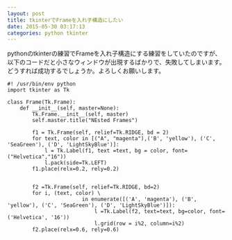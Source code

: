 ```yaml
---
layout: post
title: tkinterでFrameを入れ子構造にしたい
date: 2015-05-30 03:17:13
categories: python tkinter
---
```

<p>pythonのtkinterの練習でFrameを入れ子構造にする練習をしていたのですが、以下のコードだと小さなウィンドウが出現するばかりで、失敗してしまいます。どうすれば成功するでしょうか。よろしくお願いします。</p>

<pre><code>#! /usr/bin/env python
import tkinter as Tk

class Frame(Tk.Frame):
    def __init__(self, master=None):
        Tk.Frame.__init__(self, master)
        self.master.title("NEsted Frames")

        f1 = Tk.Frame(self, relief=Tk.RIDGE, bd = 2)
        for text, color in [("A", "magenta"),('B', 'yellow'), ('C', 'SeaGreen'), ('D', 'LightSkyBlue')]:
            l = Tk.Label(f1, text =text, bg = color, font=("Helvetica","16"))
            l.pack(side=Tk.LEFT)
        f1.place(relx=0.2, rely=0.2)


        f2 =Tk.Frame(self, relief=Tk.RIDGE, bd=2)
        for i, (text, color) \
                        in enumerate([('A', 'magenta'), ('B', 'yellow'), ('C', 'SeaGreen'), ('D', 'LightSkyBlue')]):
                            l =Tk.Label(f2, text=text, bg=color, font=('Helvetica', '16'))
                            l.grid(row = i%2, column=i%2)
        f2.place(relx=0.6, rely=0.6)
</code></pre>

